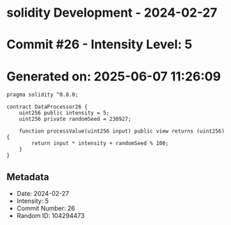 ﻿# solidity Development - 2024-02-27
# Commit #26 - Intensity Level: 5
# Generated on: 2025-06-07 11:26:09
```solidity
pragma solidity ^0.8.0;

contract DataProcessor26 {
    uint256 public intensity = 5;
    uint256 private randomSeed = 230927;

    function processValue(uint256 input) public view returns (uint256) {
        return input * intensity + randomSeed % 100;
    }
}
```
## Metadata
- Date: 2024-02-27
- Intensity: 5
- Commit Number: 26
- Random ID: 104294473
